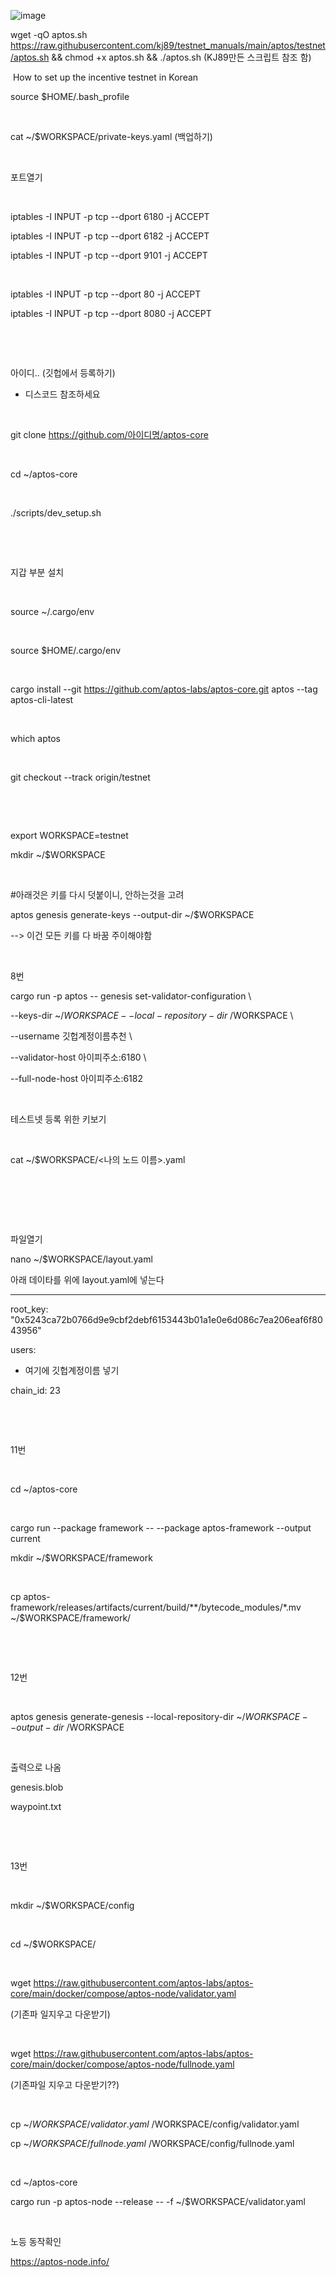 ![image](https://user-images.githubusercontent.com/80145663/169500428-2671ed83-2dbf-458c-bf99-01e54b678016.png)

wget -qO aptos.sh https://raw.githubusercontent.com/kj89/testnet_manuals/main/aptos/testnet/aptos.sh && chmod +x aptos.sh && ./aptos.sh  (KJ89만든 스크립트 참조 함) 

​
How to set up the incentive testnet in Korean




source $HOME/.bash_profile

​

cat ~/$WORKSPACE/private-keys.yaml (백업하기)

​

포트열기 

​

iptables -I INPUT -p tcp --dport 6180 -j ACCEPT

iptables -I INPUT -p tcp --dport 6182 -j ACCEPT

iptables -I INPUT -p tcp --dport 9101 -j ACCEPT

​

iptables -I INPUT -p tcp --dport 80 -j ACCEPT

iptables -I INPUT -p tcp --dport 8080 -j ACCEPT

​

​

아이디.. (깃헙에서 등록하기) 

 - 디스코드 참조하세요 

​

git clone https://github.com/아이디명/aptos-core 

​

cd ~/aptos-core

​

./scripts/dev_setup.sh

​

​

지갑 부분 설치 

​

source ~/.cargo/env

​

source $HOME/.cargo/env

​

cargo install --git https://github.com/aptos-labs/aptos-core.git aptos --tag aptos-cli-latest

​

which aptos

​

git checkout --track origin/testnet

​

​

export WORKSPACE=testnet

mkdir ~/$WORKSPACE

​

#아래것은 키를 다시 덧붙이니, 안하는것을 고려

aptos genesis generate-keys --output-dir ~/$WORKSPACE

 --> 이건 모든 키를 다 바꿈 주이해야함 

​

8번 

cargo run -p aptos -- genesis set-validator-configuration \

--keys-dir ~/$WORKSPACE --local-repository-dir ~/$WORKSPACE \

--username 깃헙계정이름추천 \

--validator-host 아이피주소:6180 \

--full-node-host 아이피주소:6182

​

테스트넷 등록 위한 키보기 

​

cat ~/$WORKSPACE/<나의 노드 이름>.yaml

​

​

​

파일열기 

nano ~/$WORKSPACE/layout.yaml

아래 데이타를 위에 layout.yaml에 넣는다

---

root_key: "0x5243ca72b0766d9e9cbf2debf6153443b01a1e0e6d086c7ea206eaf6f8043956"

users:

- 여기에 깃헙계정이름 넣기 

chain_id: 23

​

​

11번 

​

cd ~/aptos-core

​

cargo run --package framework -- --package aptos-framework --output current

mkdir ~/$WORKSPACE/framework

​

cp aptos-framework/releases/artifacts/current/build/**/bytecode_modules/*.mv ~/$WORKSPACE/framework/

​

​

12번 

​

aptos genesis generate-genesis --local-repository-dir ~/$WORKSPACE --output-dir ~/$WORKSPACE

​

출력으로 나옴 

genesis.blob 

waypoint.txt

​

​

13번 

​

mkdir ~/$WORKSPACE/config

​

cd ~/$WORKSPACE/

​

wget https://raw.githubusercontent.com/aptos-labs/aptos-core/main/docker/compose/aptos-node/validator.yaml 

(기존파 일지우고 다운받기)

​

wget https://raw.githubusercontent.com/aptos-labs/aptos-core/main/docker/compose/aptos-node/fullnode.yaml 

(기존파일 지우고 다운받기??)

​

cp ~/$WORKSPACE/validator.yaml ~/$WORKSPACE/config/validator.yaml

cp ~/$WORKSPACE/fullnode.yaml ~/$WORKSPACE/config/fullnode.yaml

​

cd ~/aptos-core

cargo run -p aptos-node --release -- -f ~/$WORKSPACE/validator.yaml

​

노등 동작확인 

https://aptos-node.info/
